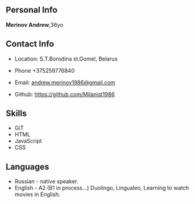  ## Personal Info

 **Merinov Andrew**,36yo

 ## Contact Info

 - Location: S.T.Borodina st.Gomel, Belarus
 
 - Phone +375259776840
 
 - Email: andrew.merinov1986@gmail.com
  
 - Github:  https://github.com/Milanist1986

 ## Skills
 
 - GiT
 - HTML
 - JavaScript
 - CSS

 ## Languages
 - Russian - native speaker.
 - English - A2 (B1 in process…) Duolingo, Lingualeo, Learning to watch movies in English.
  
  
 
